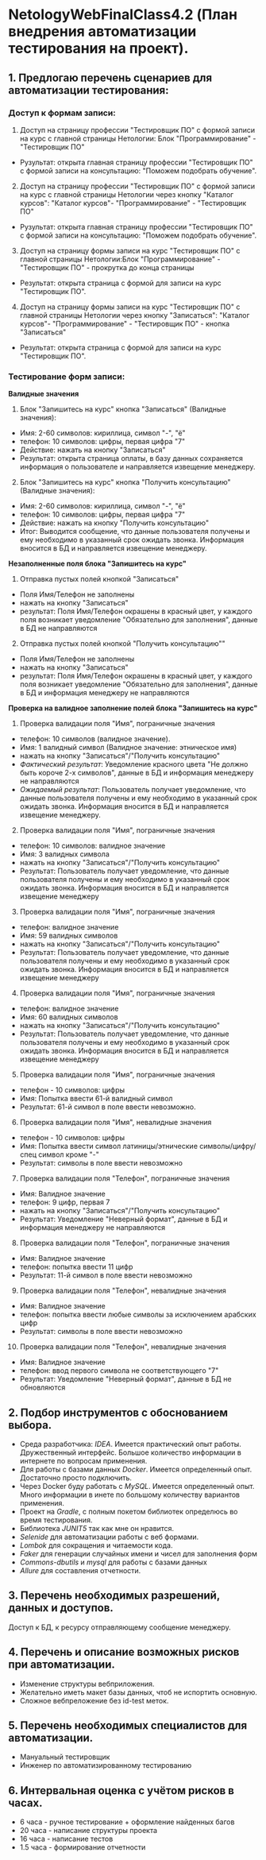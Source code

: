 # NetologyWebFinalClass4.2 (План внедрения автоматизации тестирования на проект).

## 1. Предлогаю перечень сценариев для автоматизации тестирования:
### Доступ к формам записи:
1. Доступ на страницу профессии "Тестировщик ПО" с формой записи на курс  с главной страницы Нетологии: Блок "Программирование" - "Тестировщик ПО" 
- Рузультат: открыта главная страницу профессии "Тестировщик ПО" с формой записи на консультацию: "Поможем подобрать обучение".
2. Доступ на страницу профессии "Тестировщик ПО" с формой записи на курс  с главной страницы Нетологии  через кнопку "Каталог курсов": "Каталог курсов"- "Программирование" - "Тестировщик ПО"
- Рузультат: открыта главная страницу профессии "Тестировщик ПО" с формой записи на консультацию: "Поможем подобрать обучение".
3. Доступ на страницу формы записи на курс "Тестировщик ПО"  с главной страницы Нетологии:Блок "Программирование" -  "Тестировщик ПО" - прокрутка до конца страницы
- Результат: открыта страница с формой для записи на курс "Тестировщик ПО".
4. Доступ на страницу формы записи на курс "Тестировщик ПО"  с главной страницы Нетологии через кнопку "Записаться": "Каталог курсов"- "Программирование" - "Тестировщик ПО" - кнопка "Записаться"
- Результат: открыта страница с формой для записи на курс "Тестировщик ПО".
### Тестирование форм записи:
**Валидные значения**
1. Блок "Запишитесь на курс" кнопка "Записаться" (Валидные значения): 
- Имя: 2-60 символов: кириллица, символ "-", "ё"
- телефон: 10 символов: цифры, первая цифра "7"
- Действие: нажать на кнопку "Записаться"
- Результат: открыта страница оплаты, в базу данных сохраняется информация о пользователе и направляется извещение менеджеру.
2. Блок "Запишитесь на курс" кнопка "Получить консультацию" (Валидные значения): 
- Имя: 2-60 символов: кириллица, символ "-", "ё"
- телефон: 10 символов: цифры, первая цифра "7"
- Действие: нажать на кнопку "Получить консультацию"
- Итог: Выводится сообщение, что данные пользователя получены и ему необходимо в указанный срок ожидать звонка. Информация вносится в БД и направляется извещение менеджеру.
  
**Незаполненные поля блока "Запишитесь на курс"**
1. Отправка пустых полей кнопкой "Записаться"
- Поля Имя/Телефон не заполнены
- нажать на кнопку "Записаться"
- результат: Поля Имя/Телефон окрашены в красный цвет, у каждого поля возникает уведомление "Обязательно для заполнения", данные в БД не направляются
2. Отправка пустых полей кнопкой "Получить консультацию""
- Поля Имя/Телефон не заполнены
- нажать на кнопку "Записаться"
- результат: Поля Имя/Телефон окрашены в красный цвет, у каждого поля возникает уведомление "Обязательно для заполнения", данные в БД и информация менеджеру не направляются
  
**Проверка на валидное заполнение полей блока "Запишитесь на курс"**
1. Проверка валидации поля "Имя", пограничные значения
- телефон: 10 символов (валидное значение).
- Имя: 1 валидный символ (Валидное значение: этническое имя)
- нажать на кнопку "Записаться"/"Получить консультацию"
- _Фактический результат_: Уведомление красного цвета "Не должно быть короче 2-х символов", данные в БД и информация менеджеру не направляются
- _Ожидаемый результат_:  Пользователь получает уведомление, что данные пользователя получены и ему необходимо в указанный срок ожидать звонка. Информация вносится в БД и направляется извещение менеджеру.
2. Проверка валидации поля "Имя", пограничные значения
- телефон: 10 символов: валидное значение
- Имя: 3 валидных символа
- нажать на кнопку "Записаться"/"Получить консультацию"
- Результат: Пользователь получает уведомление, что данные пользователя получены и ему необходимо в указанный срок ожидать звонка. Информация вносится в БД и направляется извещение менеджеру
3. Проверка валидации поля "Имя", пограничные значения
- телефон: валидное значение
- Имя: 59 валидных символов
- нажать на кнопку "Записаться"/"Получить консультацию"
- Результат: Пользователь получает уведомление, что данные пользователя получены и ему необходимо в указанный срок ожидать звонка. Информация вносится в БД и направляется извещение менеджеру
4. Проверка валидации поля "Имя", пограничные значения
- телефон: валидное значение
- Имя: 60 валидных символов
- нажать на кнопку "Записаться"/"Получить консультацию"
- Результат: Пользователь получает уведомление, что данные пользователя получены и ему необходимо в указанный срок ожидать звонка. Информация вносится в БД и направляется извещение менеджеру
5. Проверка валидации поля "Имя", пограничные значения
- телефон - 10 символов: цифры
- Имя: Попытка ввести 61-й валидный символ
- Результат: 61-й символ в поле ввести невозможно.
6. Проверка валидации поля "Имя", невалидные значения
- телефон - 10 символов: цифры
- Имя: Попытка ввести символ латиницы/этнические символы/цифру/спец символ кроме "-"
- Результат: символы в поле ввести невозможно
7. Проверка валидации поля "Телефон", пограничные значения
- Имя: Валидное значение
- телефон: 9 цифр, первая 7
- нажать на кнопку "Записаться"/"Получить консультацию"
- Результат: Уведомление "Неверный формат", данные в БД и информация менеджеру не направляются
8. Проверка валидации поля "Телефон", пограничные значения
- Имя: Валидное значение
- телефон: попытка ввести 11 цифр 
- Результат: 11-й символ в поле ввести невозможно
9. Проверка валидации поля "Телефон", невалидные значения
- Имя: Валидное значение
- телефон: попытка ввести любые символы за исключением арабских цифр
- Результат: символы в поле ввести невозможно
10. Проверка валидации поля "Телефон", невалидные значения
- Имя: Валидное значение
- телефон: ввод первого символа не соответствующего "7"
- Результат: Уведомление "Неверный формат", данные в БД не обновляются

## 2. Подбор инструментов с обоснованием выбора.
- Среда разработчика: *IDEA*. Имеется практический опыт работы. Дружественный интерфейс. Большое количество информации в интернете по вопросам применения.
- Для работы с базами данных *Docker*. Имеется определенный опыт. Достаточно просто подключить.
- Через Docker буду работать с *MySQL*. Имеется определенный опыт. Много информации в инете по большому количеству вариантов применения.
- Проект на *Gradle*, с полным покетом библиотек определюсь во время тестирования.
- Библиотека *JUNIT5* так как мне он нравится.
- *Selenide* для автоматизации работы с веб формами.
- *Lombok* для сокращения и читаемости кода.
- *Faker* для генерации случайных имени и чисел для заполнения форм
- *Сommons-dbutils* и *mysql* для работы с базами данных
- *Allure* для составления отчетности.

## 3. Перечень необходимых разрешений, данных и доступов.
Доступ к БД, к ресурсу отправляющему сообщение менеджеру.

## 4. Перечень и описание возможных рисков при автоматизации.
- Изменение структуры вебприложения.
- Желательно иметь макет базы данных, чтоб не испортить основную.
- Сложное вебпреложение без id-test меток.

## 5. Перечень необходимых специалистов для автоматизации.
- Мануальный тестировщик
- Инженер по автоматизированному тестированию

## 6. Интервальная оценка с учётом рисков в часах.
- 6 часа - ручное тестирование + оформление найденных багов
- 20 часа - написание структуры проекта
- 16 часа - написание тестов
- 1.5 часа - формирование отчетности
